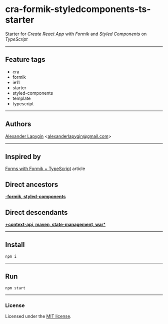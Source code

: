 # cra-formik-styledcomponents-ts-starter

Starter for *Create React App*  with *Formik* and *Styled Components* on *TypeScript*

---

## Feature tags

- cra
- formik
- ie11
- starter
- styled-components
- template
- typescript

---

## Authors

[Alexander Lapygin](https://github.com/AlexanderLapygin) <<alexanderlapygin@gmail.com>>

---

## Inspired by

[Forms with Formik + TypeScript](https://medium.com/fotontech/forms-with-formik-typescript-d8154cc24f8a) article

## Direct ancestors

[**-formik, styled-components**](https://github.com/softspiders/cra-ts-ie11-starter)

## Direct descendants

[**+context-api, maven, state-management, war***](https://github.com/softspiders/cra-contextapi-formik-sc-sm-ts-starter)

---

## Install

```
npm i
```

---

## Run

```
npm start
```

---

### License

Licensed under the [MIT license](./LICENSE). 
